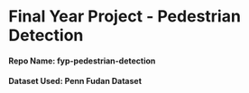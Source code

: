 # Final Year Project - Pedestrian Detection
#### Repo Name: fyp-pedestrian-detection
#### Dataset Used: Penn Fudan Dataset

